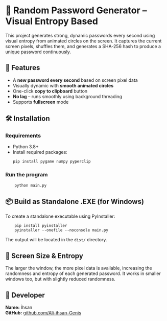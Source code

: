 ﻿# 🔐 Random Password Generator – Visual Entropy Based

This project generates strong, dynamic passwords every second using visual entropy from animated circles on the screen. It captures the current screen pixels, shuffles them, and generates a SHA-256 hash to produce a unique password continuously.

## 🚀 Features

- A **new password every second** based on screen pixel data
- Visually dynamic with **smooth animated circles**
- One-click **copy to clipboard** button
- **No lag** – runs smoothly using background threading
- Supports **fullscreen** mode

## 🛠 Installation

### Requirements

- Python 3.8+
- Install required packages:
  ```bash
  pip install pygame numpy pyperclip

### Run the program

		python main.py
	
## 📦 Build as Standalone .EXE (for Windows)

To create a standalone executable using PyInstaller:

		pip install pyinstaller
		pyinstaller --onefile --noconsole main.py

The output will be located in the `dist/` directory.

## 🧪 Screen Size & Entropy

The larger the window, the more pixel data is available, increasing the randomness and entropy of each generated password. It works in smaller windows too, but with slightly reduced randomness.

## 👤 Developer

**Name:** İhsan  
**GitHub:** [github.com/Ali-ihsan-Genis](https://github.com/Ali-ihsan-Genis)



